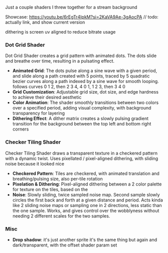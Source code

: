 Just a couple shaders I threw together for a stream background

Showcase: https://youtu.be/6rEgTr4IpkM?si=2KaVA9Ae-3gAocPA // todo: actually link, and show current version

dithering is screen uv aligned to reduce bitrate usage


### Dot Grid Shader
Dot Grid Shader creates a grid pattern with animated dots. The dots slide and breathe over time, resulting in a pulsating effect.

- **Animated Grid**: The dots pulse along a sine wave with a given period, and slide along a path created with 5 points, traced by 5 quadratic bezier curves along a path indexed by a sine wave for smooth looping. follows curves 0 1 2, then 2 3 4, 4 0 1, 1 2 3, then 3 4 0 
- **Grid Customization**: Adjustable grid size, dot size, and edge hardness to achieve their desired aesthetic
- **Color Animation**: The shader smoothly transitions between two colors over a specified period, adding visual complexity, with background transparency for layering
- **Dithering Effect**: A dither matrix creates a slowly pulsing gradient transition for the background between the top left and bottom right corners

### Checker Tiling Shader
Checker Tiling Shader draws a transparent texture in a checkered pattern with a dynamic twist. Uses pixellated / pixel-aligned dithering, with sliding noise because it looked nice

- **Checkered Pattern**: Tiles are checkered, with animated translation and breathing/pulsing size, also per-tile rotation
- **Pixelation & Dithering**: Pixel-aligned dithering between a 2 color palette for texture on the tiles, based on the
- **Noise**: Slowly sliding, twice sampled noise map. Second sample slowly circles the first back and forth at a given distance and period. Acts kinda like 2 sliding noise maps or sampling one in 2 directions, less static than the one sample. Works, and gives control over the wobblyness without needing 2 different scales for the two samples.

### Misc
- **Drop shadow**: it's just another sprite it's the same thing but again and dark/transparent, with the offset shader param set
